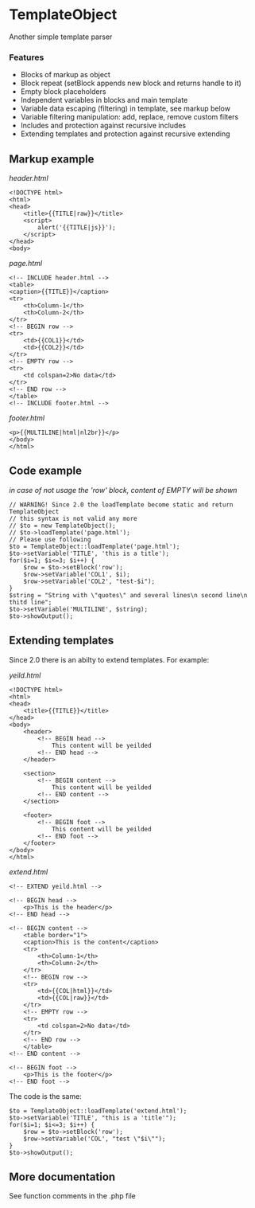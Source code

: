 # TemplateObject
Another simple template parser

### Features

* Blocks of markup as object
* Block repeat (setBlock appends new block and returns handle to it)
* Empty block placeholders
* Independent variables in blocks and main template
* Variable data escaping (filtering) in template, see markup below
* Variable filtering manipulation: add, replace, remove custom filters
* Includes and protection against recursive includes
* Extending templates and protection against recursive extending

## Markup example 
*header.html*
```
<!DOCTYPE html>
<html>
<head>
	<title>{{TITLE|raw}}</title>
	<script>
		alert('{{TITLE|js}}');
	</script>
</head>
<body>
```
*page.html*
```
<!-- INCLUDE header.html -->
<table>
<caption>{{TITLE}}</caption>
<tr>
	<th>Column-1</th>
	<th>Column-2</th>
</tr>
<!-- BEGIN row -->
<tr>
	<td>{{COL1}}</td>
	<td>{{COL2}}</td>
</tr>
<!-- EMPTY row -->
<tr>
	<td colspan=2>No data</td>
</tr>
<!-- END row -->
</table>
<!-- INCLUDE footer.html -->
```
*footer.html*
```
<p>{{MULTILINE|html|nl2br}}</p>
</body>
</html>
```
## Code example 
*in case of not usage the 'row' block, content of EMPTY will be shown*
```
// WARNING! Since 2.0 the loadTemplate become static and return TemplateObject
// this syntax is not valid any more
// $to = new TemplateObject();
// $to->loadTemplate('page.html');
// Please use following
$to = TemplateObject::loadTemplate('page.html');
$to->setVariable('TITLE', 'this is a title');
for($i=1; $i<=3; $i++) {
	$row = $to->setBlock('row');
	$row->setVariable('COL1', $i);
	$row->setVariable('COL2', "test-$i");
}
$string = "String with \"quotes\" and several lines\n second line\n thitd line";
$to->setVariable('MULTILINE', $string);
$to->showOutput();
```
## Extending templates
Since 2.0 there is an abilty to extend templates. For example:

*yeild.html*
```
<!DOCTYPE html>
<html>
<head>
	<title>{{TITLE}}</title>	
</head>
<body>
	<header>
		<!-- BEGIN head -->
			This content will be yeilded
		<!-- END head -->
	</header>
	
	<section>
		<!-- BEGIN content -->
			This content will be yeilded
		<!-- END content -->
	</section>
	
	<footer>
		<!-- BEGIN foot -->
			This content will be yeilded
		<!-- END foot -->
	</footer>
</body>
</html>
```
*extend.html*
```
<!-- EXTEND yeild.html -->

<!-- BEGIN head -->
	<p>This is the header</p>
<!-- END head -->

<!-- BEGIN content -->
	<table border="1">
	<caption>This is the content</caption>
	<tr>
		<th>Column-1</th>
		<th>Column-2</th>
	</tr>
	<!-- BEGIN row -->
	<tr>
		<td>{{COL|html}}</td>
		<td>{{COL|raw}}</td>
	</tr>
	<!-- EMPTY row -->
	<tr>
		<td colspan=2>No data</td>
	</tr>
	<!-- END row -->
	</table>
<!-- END content -->

<!-- BEGIN foot -->
	<p>This is the footer</p>
<!-- END foot -->
```
The code is the same:
```
$to = TemplateObject::loadTemplate('extend.html');
$to->setVariable('TITLE', "this is a 'title'");
for($i=1; $i<=3; $i++) {
    $row = $to->setBlock('row');    
    $row->setVariable('COL', "test \"$i\"");
}
$to->showOutput();
```
## More documentation
See function comments in the .php file
